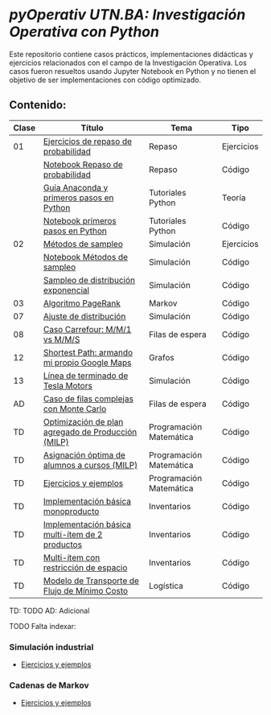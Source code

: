 # *pyOperativ UTN.BA: Investigación Operativa con Python*
Este repositorio contiene casos prácticos, implementaciones didácticas y ejercicios relacionados con el campo de la Investigación Operativa. Los casos fueron resueltos usando Jupyter Notebook en Python y no tienen el objetivo de ser implementaciones con código optimizado.

## Contenido:

| Clase | Título | Tema | Tipo |
| --- | ----------- | --- | --- |
| 01 | [Ejercicios de repaso de probabilidad](https://github.com/investigacion-operativa/pyOperativ/tree/main/02_repaso/repaso_probabilidad.pdf)                | Repaso            | Ejercicios |
|    | [Notebook Repaso de probabilidad](https://github.com/investigacion-operativa/pyOperativ/tree/main/02_repaso/probabilidad_repaso.ipynb)                   | Repaso            | Código     |
|    | [Guía Anaconda y primeros pasos en Python](https://github.com/investigacion-operativa/pyOperativ/blob/main/01_intro_python/instalar_python_jupyter.pdf)  | Tutoriales Python | Teoría     |
|    | [Notebook primeros pasos en Python](https://github.com/investigacion-operativa/pyOperativ/blob/main/01_intro_python/python_primeros_pasos.ipynb)         | Tutoriales Python | Código     |
| 02 | [Métodos de sampleo](https://github.com/investigacion-operativa/pyOperativ/blob/main/03_simulacion/metodos_sampleo/metodos_sampleo.pdf)                  | Simulación        | Ejercicios |
|    | [Notebook Métodos de sampleo](https://github.com/investigacion-operativa/pyOperativ/blob/main/03_simulacion/metodos_sampleo/piaccrej.ipynb)              | Simulación        | Código     |
|    | [Sampleo de distribución exponencial](https://github.com/investigacion-operativa/pyOperativ/blob/main/03_simulacion/caso_simulacion_exponencial/simulacion_exponencial.ipynb)    | Simulación | Código |
| 03 | [Algoritmo PageRank](https://github.com/investigacion-operativa/pyOperativ/blob/main/04_markov/caso_google_pagerank/caso_google_pagerank.ipynb)             | Markov            | Código |
| 07 | [Ajuste de distribución](https://github.com/investigacion-operativa/pyOperativ/blob/main/03_simulacion/fit_distribucion_lugones/exponential_fit.ipynb)   | Simulación        | Código |
| 08 | [Caso Carrefour: M/M/1 vs M/M/S](https://github.com/investigacion-operativa/pyOperativ/blob/main/05_filas/caso_carrefour/carrefour_ejemplo.ipynb)           | Filas de espera   | Código |
| 12 | [Shortest Path: armando mi propio Google Maps](https://github.com/investigacion-operativa/pyOperativ/blob/main/07_grafos/shortest_path_maps/graph_search_maps.ipynb) | Grafos   | Código |
| 13 | [Línea de terminado de Tesla Motors](https://github.com/investigacion-operativa/pyOperativ/blob/main/03_simulacion/caso_linea_tesla/ejemplo_simulacion.ipynb) | Simulación      | Código |
| AD | [Caso de filas complejas con Monte Carlo](https://github.com/investigacion-operativa/pyOperativ/blob/main/05_filas/caso_fila_compleja/simulacion_fila_compleja.ipynb) | Filas de espera | Código |
| TD | [Optimización de plan agregado de Producción (MILP)](https://github.com/investigacion-operativa/pyOperativ/blob/main/08_programacion_matematica/caso_planificacion_agregada/planificacion.ipynb) | Programación Matemática | Código |
| TD | [Asignación óptima de alumnos a cursos (MILP)](https://github.com/investigacion-operativa/pyOperativ/blob/main/08_programacion_matematica/caso_asignacion_cursos.ipynb/asignacion_cursos.ipynb) | Programación Matemática | Código |
| TD | [Ejercicios y ejemplos](https://github.com/investigacion-operativa/pyOperativ/tree/main/08_programacion_matematica/ejercicios) | Programación Matemática | Código |
| TD | [Implementación básica monoproducto](https://github.com/investigacion-operativa/pyOperativ/blob/main/09_inventarios/caso_monoproducto/monoproducto.ipynb) | Inventarios | Código |
| TD | [Implementación básica multi-ítem de 2 productos](https://github.com/investigacion-operativa/pyOperativ/blob/main/09_inventarios/caso_multiproducto/multiproducto.ipynb) | Inventarios | Código |
| TD | [Multi-ítem con restricción de espacio](https://github.com/investigacion-operativa/pyOperativ/blob/main/09_inventarios/caso_restriccion_espacio/restriccion_espacio.ipynb) | Inventarios | Código |
| TD | [Modelo de Transporte de Flujo de Mínimo Costo](https://github.com/investigacion-operativa/pyOperativ/blob/main/10_logistica/caso_transporte/transporte_programacion_matematica.ipynb) | Logística | Código |

TD: TODO
AD: Adicional

TODO Falta indexar:

### Simulación industrial
* [Ejercicios y ejemplos](https://github.com/investigacion-operativa/pyOperativ/tree/main/simulacion/ejercicios)
### Cadenas de Markov
* [Ejercicios y ejemplos](https://github.com/investigacion-operativa/pyOperativ/tree/main/markov/ejercicios)